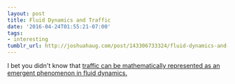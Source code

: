```yaml
---
layout: post
title: Fluid Dynamics and Traffic
date: '2016-04-24T01:55:21-07:00'
tags:
- interesting
tumblr_url: http://joshuahaug.com/post/143306733324/fluid-dynamics-and-traffic
---
```

I bet you didn't know that [traffic can be mathematically represented as an emergent phenomenon in fluid dynamics.](http://www.trafficwaves.org)
